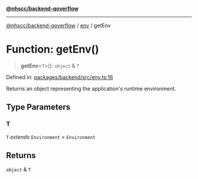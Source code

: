 [**@nhscc/backend-qoverflow**](../../README.md)

***

[@nhscc/backend-qoverflow](../../README.md) / [env](../README.md) / getEnv

# Function: getEnv()

> **getEnv**\<`T`\>(): `object` & `T`

Defined in: [packages/backend/src/env.ts:16](https://github.com/nhscc/qoverflow.api.hscc.bdpa.org/blob/e58635515aaccbecfff868b37cbae9a64bb762c2/packages/backend/src/env.ts#L16)

Returns an object representing the application's runtime environment.

## Type Parameters

### T

`T` *extends* `Environment` = `Environment`

## Returns

`object` & `T`
